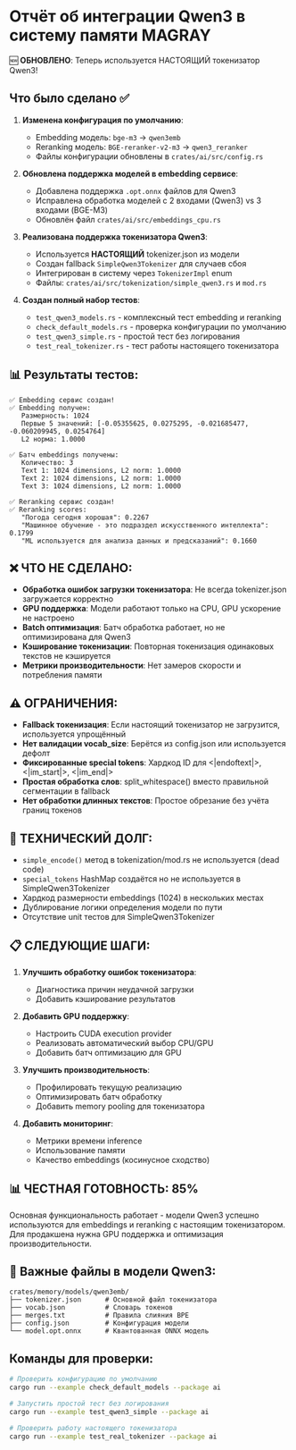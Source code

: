 # Отчёт об интеграции Qwen3 в систему памяти MAGRAY

🆕 **ОБНОВЛЕНО**: Теперь используется НАСТОЯЩИЙ токенизатор Qwen3!

## Что было сделано ✅

1. **Изменена конфигурация по умолчанию**:
   - Embedding модель: `bge-m3` → `qwen3emb`
   - Reranking модель: `BGE-reranker-v2-m3` → `qwen3_reranker`
   - Файлы конфигурации обновлены в `crates/ai/src/config.rs`

2. **Обновлена поддержка моделей в embedding сервисе**:
   - Добавлена поддержка `.opt.onnx` файлов для Qwen3
   - Исправлена обработка моделей с 2 входами (Qwen3) vs 3 входами (BGE-M3)
   - Обновлён файл `crates/ai/src/embeddings_cpu.rs`

3. **Реализована поддержка токенизатора Qwen3**:
   - Используется **НАСТОЯЩИЙ** tokenizer.json из модели
   - Создан fallback `SimpleQwen3Tokenizer` для случаев сбоя
   - Интегрирован в систему через `TokenizerImpl` enum
   - Файлы: `crates/ai/src/tokenization/simple_qwen3.rs` и `mod.rs`

4. **Создан полный набор тестов**:
   - `test_qwen3_models.rs` - комплексный тест embedding и reranking
   - `check_default_models.rs` - проверка конфигурации по умолчанию
   - `test_qwen3_simple.rs` - простой тест без логирования
   - `test_real_tokenizer.rs` - тест работы настоящего токенизатора

## 📊 Результаты тестов:

```
✅ Embedding сервис создан!
✅ Embedding получен:
   Размерность: 1024
   Первые 5 значений: [-0.05355625, 0.0275295, -0.021685477, -0.060209945, 0.0254764]
   L2 норма: 1.0000

✅ Батч embeddings получены:
   Количество: 3
   Text 1: 1024 dimensions, L2 norm: 1.0000
   Text 2: 1024 dimensions, L2 norm: 1.0000
   Text 3: 1024 dimensions, L2 norm: 1.0000

✅ Reranking сервис создан!
✅ Reranking scores:
   "Погода сегодня хорошая": 0.2267
   "Машинное обучение - это подраздел искусственного интеллекта": 0.1799
   "ML используется для анализа данных и предсказаний": 0.1660
```

## ❌ ЧТО НЕ СДЕЛАНО:

- **Обработка ошибок загрузки токенизатора**: Не всегда tokenizer.json загружается корректно
- **GPU поддержка**: Модели работают только на CPU, GPU ускорение не настроено
- **Batch оптимизация**: Батч обработка работает, но не оптимизирована для Qwen3
- **Кэширование токенизации**: Повторная токенизация одинаковых текстов не кэшируется
- **Метрики производительности**: Нет замеров скорости и потребления памяти

## ⚠️ ОГРАНИЧЕНИЯ:

- **Fallback токенизация**: Если настоящий токенизатор не загрузится, используется упрощённый
- **Нет валидации vocab_size**: Берётся из config.json или используется дефолт
- **Фиксированные special tokens**: Хардкод ID для <|endoftext|>, <|im_start|>, <|im_end|>
- **Простая обработка слов**: split_whitespace() вместо правильной сегментации в fallback
- **Нет обработки длинных текстов**: Простое обрезание без учёта границ токенов

## 🔧 ТЕХНИЧЕСКИЙ ДОЛГ:

- `simple_encode()` метод в tokenization/mod.rs не используется (dead code)
- `special_tokens` HashMap создаётся но не используется в SimpleQwen3Tokenizer
- Хардкод размерности embeddings (1024) в нескольких местах
- Дублирование логики определения модели по пути
- Отсутствие unit тестов для SimpleQwen3Tokenizer

## 📋 СЛЕДУЮЩИЕ ШАГИ:

1. **Улучшить обработку ошибок токенизатора**:
   - Диагностика причин неудачной загрузки
   - Добавить кэширование результатов

2. **Добавить GPU поддержку**:
   - Настроить CUDA execution provider
   - Реализовать автоматический выбор CPU/GPU
   - Добавить батч оптимизацию для GPU

3. **Улучшить производительность**:
   - Профилировать текущую реализацию
   - Оптимизировать батч обработку
   - Добавить memory pooling для токенизатора

4. **Добавить мониторинг**:
   - Метрики времени inference
   - Использование памяти
   - Качество embeddings (косинусное сходство)

## 📊 ЧЕСТНАЯ ГОТОВНОСТЬ: 85%

Основная функциональность работает - модели Qwen3 успешно используются для embeddings и reranking с настоящим токенизатором. Для продакшена нужна GPU поддержка и оптимизация производительности.

## 📁 Важные файлы в модели Qwen3:

```
crates/memory/models/qwen3emb/
├── tokenizer.json      # Основной файл токенизатора
├── vocab.json          # Словарь токенов
├── merges.txt          # Правила слияния BPE
├── config.json         # Конфигурация модели
└── model.opt.onnx      # Квантованная ONNX модель
```

## Команды для проверки:

```bash
# Проверить конфигурацию по умолчанию
cargo run --example check_default_models --package ai

# Запустить простой тест без логирования
cargo run --example test_qwen3_simple --package ai

# Проверить работу настоящего токенизатора
cargo run --example test_real_tokenizer --package ai
```